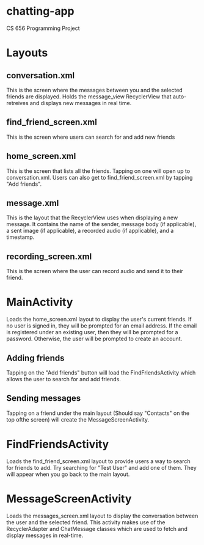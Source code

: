 # chatting-app
CS 656 Programming Project

# Layouts
## conversation.xml
This is the screen where the messages between you and the selected friends are displayed.
Holds the message_view RecyclerView that auto-retreives and displays new messages in real time.

## find_friend_screen.xml
This is the screen where users can search for and add new friends

## home_screen.xml
This is the screen that lists all the friends. Tapping on one will open up to conversation.xml.
Users can also get to find_friend_screen.xml by tapping "Add friends".

## message.xml
This is the layout that the RecyclerView uses when displaying a new message.
It contains the name of the sender, message body (if applicable), a sent image (if applicable), a recorded audio (if applicable),
and a timestamp.

## recording_screen.xml
This is the screen where the user can record audio and send it to their friend.

# MainActivity
Loads the home_screen.xml layout to display the user's current friends. If no user is signed in, they will be prompted for an email address. If the email is registered under an existing user, then they will be prompted for a password. Otherwise, the user will be prompted to create an account. 
## Adding friends
Tapping on the "Add friends" button will load the FindFriendsActivity which allows the user to search for and add friends.
## Sending messages
Tapping on a friend under the main layout (Should say "Contacts" on the top ofthe screen) will create the MessageScreenActivity.

# FindFriendsActivity
Loads the find_friend_screen.xml layout to provide users a way to search for friends to add. Try searching for "Test User" and add one of them. They will appear when you go back to the main layout.

# MessageScreenActivity
Loads the messages_screen.xml layout to display the conversation between the user and the selected friend. This activity makes use of the RecyclerAdapter and ChatMessage classes which are used to fetch and display messages in real-time.

